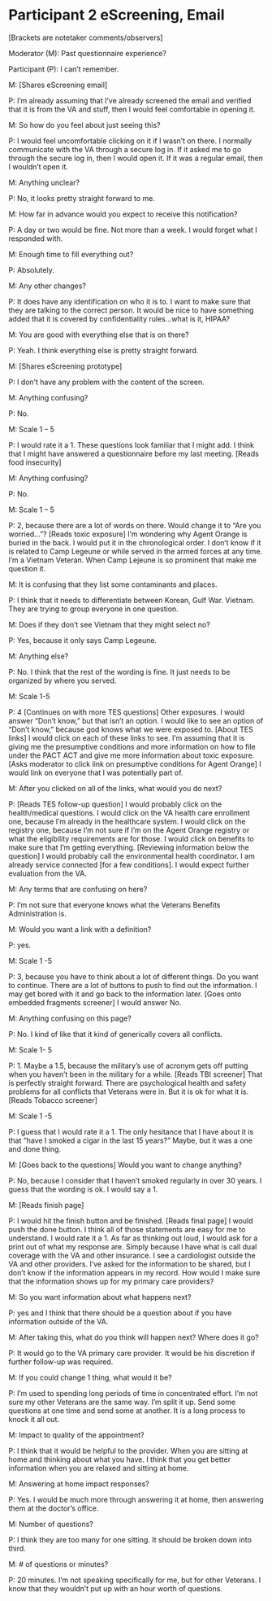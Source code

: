 # Participant 2 eScreening, Email 
[Brackets are notetaker comments/observers] 
 
Moderator (M): Past questionnaire experience? 

Participant (P): I can’t remember. 

M: [Shares eScreening email]  

P: I’m already assuming that I’ve already screened the email and verified that it is from the VA and stuff, then I would feel comfortable in opening it. 

M: So how do you feel about just seeing this? 

P: I would feel uncomfortable clicking on it if I wasn’t on there. I normally communicate with the VA through a secure log in. If it asked me to go through the secure log in, then I would open it. If it was a regular email, then I wouldn’t open it. 

M: Anything unclear? 

P: No, it looks pretty straight forward to me. 

M: How far in advance would you expect to receive this notification? 

P: A day or two would be fine. Not more than a week. I would forget what I responded with. 

M: Enough time to fill everything out? 

P: Absolutely. 

M: Any other changes? 

P: It does have any identification on who it is to. I want to make sure that they are talking to the correct person. It would be nice to have something added that it is covered by confidentiality rules…what is it, HIPAA? 

M: You are good with everything else that is on there? 

P: Yeah. I think everything else is pretty straight forward. 

M: [Shares eScreening prototype] 

P: I don’t have any problem with the content of the screen. 

M: Anything confusing? 

P: No. 

M: Scale 1 – 5 

P: I would rate it a 1. These questions look familiar that I might add. I think that I might have answered a questionnaire before my last meeting. [Reads food insecurity] 

M: Anything confusing? 

P: No. 

M: Scale 1 – 5 

P: 2, because there are a lot of words on there. Would change it to “Are you worried…”? [Reads toxic exposure] I’m wondering why Agent Orange is buried in the back. I would put it in the chronological order. I don’t know if it is related to Camp Legeune or while served in the armed forces at any time. I’m a Vietnam Veteran. When Camp Lejeune is so prominent that make me question it. 

M: It is confusing that they list some contaminants and places. 

P: I think that it needs to differentiate between Korean, Gulf War. Vietnam. They are trying to group everyone in one question. 

M: Does if they don’t see Vietnam that they might select no? 

P: Yes, because it only says Camp Legeune. 

M: Anything else? 

P: No. I think that the rest of the wording is fine. It just needs to be organized by where you served. 

M: Scale 1-5 

P: 4 [Continues on with more TES questions] Other exposures. I would answer “Don’t know,” but that isn’t an option. I would like to see an option of “Don’t know,” because god knows what we were exposed to. [About TES links] I would click on each of these links to see. I’m assuming that it is giving me the presumptive conditions and more information on how to file under the PACT ACT and give me more information about toxic exposure. [Asks moderator to click link on presumptive conditions for Agent Orange] I would link on everyone that I was potentially part of.  

M: After you clicked on all of the links, what would you do next? 

P: [Reads TES follow-up question] I would probably click on the health/medical questions. I would click on the VA health care enrollment one, because I’m already in the healthcare system. I would click on the registry one, because I’m not sure if I’m on the Agent Orange registry or what the eligibility requirements are for those. I would click on benefits to make sure that I’m getting everything. [Reviewing information below the question] I would probably call the environmental health coordinator. I am already service connected [for a few conditions]. I would expect further evaluation from the VA.  

M: Any terms that are confusing on here? 

P: I’m not sure that everyone knows what the Veterans Benefits Administration is. 

M: Would you want a link with a definition? 

P: yes. 

M: Scale 1 -5  

P: 3, because you have to think about a lot of different things. Do you want to continue. There are a lot of buttons to push to find out the information. I may get bored with it and go back to the information later. [Goes onto embedded fragments screener] I would answer No. 

M: Anything confusing on this page? 

P: No. I kind of like that it kind of generically covers all conflicts.  

M: Scale 1- 5 

P: 1. Maybe a 1.5, because the military’s use of acronym gets off putting when you haven’t been in the military for a while. [Reads TBI screener] That is perfectly straight forward. There are psychological health and safety problems for all conflicts that Veterans were in. But it is ok for what it is. [Reads Tobacco screener]  

M: Scale 1 -5  

P: I guess that I would rate it a 1. The only hesitance that I have about it is that “have I smoked a cigar in the last 15 years?” Maybe, but it was a one and done thing. 

M: [Goes back to the questions] Would you want to change anything? 

P: No, because I consider that I haven’t smoked regularly in over 30 years. I guess that the wording is ok. I would say a 1. 

M: [Reads finish page] 

P: I would hit the finish button and be finished. [Reads final page] I would push the done button. I think all of those statements are easy for me to understand. I would rate it a 1. As far as thinking out loud, I would ask for a print out of what my response are. Simply because I have what is call dual coverage with the VA and other insurance. I see a cardiologist outside the VA and other providers. I’ve asked for the information to be shared, but I don’t know if the information appears in my record. How would I make sure that the information shows up for my primary care providers? 

M: So you want information about what happens next? 

P: yes and I think that there should be a question about if you have information outside of the VA. 

M: After taking this, what do you think will happen next? Where does it go? 

P: It would go to the VA primary care provider. It would be his discretion if further follow-up was required. 

M: If you could change 1 thing, what would it be? 

P: I’m used to spending long periods of time in concentrated effort. I’m not sure my other Veterans are the same way. I’m split it up. Send some questions at one time and send some at another. It is a long process to knock it all out. 

M: Impact to quality of the appointment? 

P: I think that it would be helpful to the provider. When you are sitting at home and thinking about what you have. I think that you get better information when you are relaxed and sitting at home. 

M: Answering at home impact responses? 

P: Yes. I would be much more through answering it at home, then answering them at the doctor’s office.  

M: Number of questions? 

P: I think they are too many for one sitting. It should be broken down into third. 

M: # of questions or minutes? 

P: 20 minutes. I’m not speaking specifically for me, but for other Veterans. I know that they wouldn’t put up with an hour worth of questions. 
